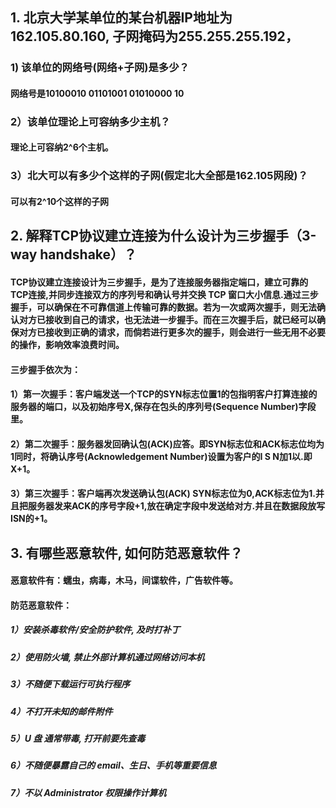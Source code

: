 ## 1.	北京大学某单位的某台机器IP地址为162.105.80.160, 子网掩码为255.255.255.192，
### 1) 该单位的网络号(网络+子网)是多少？
#### 网络号是10100010 01101001 01010000 10
### 2）该单位理论上可容纳多少主机？
#### 理论上可容纳2^6个主机。
### 3）北大可以有多少个这样的子网(假定北大全部是162.105网段)？
#### 可以有2^10个这样的子网
## 2.	解释TCP协议建立连接为什么设计为三步握手（3-way handshake）？
#### TCP协议建立连接设计为三步握手，是为了连接服务器指定端口，建立可靠的TCP连接,并同步连接双方的序列号和确认号并交换 TCP 窗口大小信息.通过三步握手，可以确保在不可靠信道上传输可靠的数据。若为一次或两次握手，则无法确认对方已接收到自己的请求，也无法进一步握手。而在三次握手后，就已经可以确保对方已接收到正确的请求，而倘若进行更多次的握手，则会进行一些无用不必要的操作，影响效率浪费时间。
#### 三步握手依次为：
#### 1）第一次握手：客户端发送一个TCP的SYN标志位置1的包指明客户打算连接的服务器的端口，以及初始序号X,保存在包头的序列号(Sequence Number)字段里。
#### 2）第二次握手：服务器发回确认包(ACK)应答。即SYN标志位和ACK标志位均为1同时，将确认序号(Acknowledgement Number)设置为客户的I S N加1以.即X+1。
#### 3）第三次握手：客户端再次发送确认包(ACK) SYN标志位为0,ACK标志位为1.并且把服务器发来ACK的序号字段+1,放在确定字段中发送给对方.并且在数据段放写ISN的+1。
## 3.	有哪些恶意软件, 如何防范恶意软件？
#### 恶意软件有：蠕虫，病毒，木马，间谍软件，广告软件等。
#### 防范恶意软件：
##### 1）安装杀毒软件/安全防护软件, 及时打补丁
##### 2）使用防火墙, 禁止外部计算机通过网络访问本机
##### 3）不随便下载运行可执行程序 
##### 4）不打开未知的邮件附件 
##### 5）U 盘 通常带毒, 打开前要先查毒 
##### 6）不随便暴露自己的 email、生日、手机等重要信息 
##### 7）不以 Administrator 权限操作计算机 
  

